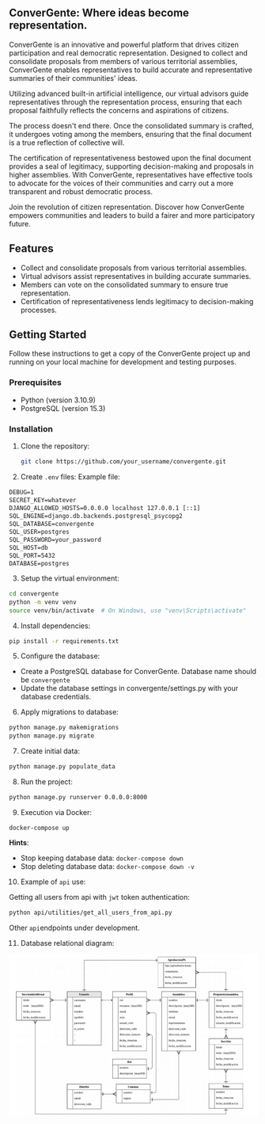 ## ConverGente: Where ideas become representation.

ConverGente is an innovative and powerful platform that drives citizen participation and real democratic representation. Designed to collect and consolidate proposals from members of various territorial assemblies, ConverGente enables representatives to build accurate and representative summaries of their communities' ideas.

Utilizing advanced built-in artificial intelligence, our virtual advisors guide representatives through the representation process, ensuring that each proposal faithfully reflects the concerns and aspirations of citizens.

The process doesn't end there. Once the consolidated summary is crafted, it undergoes voting among the members, ensuring that the final document is a true reflection of collective will.

The certification of representativeness bestowed upon the final document provides a seal of legitimacy, supporting decision-making and proposals in higher assemblies. With ConverGente, representatives have effective tools to advocate for the voices of their communities and carry out a more transparent and robust democratic process.

Join the revolution of citizen representation. Discover how ConverGente empowers communities and leaders to build a fairer and more participatory future.

## Features

- Collect and consolidate proposals from various territorial assemblies.
- Virtual advisors assist representatives in building accurate summaries.
- Members can vote on the consolidated summary to ensure true representation.
- Certification of representativeness lends legitimacy to decision-making processes.

## Getting Started

Follow these instructions to get a copy of the ConverGente project up and running 
on your local machine for development and testing purposes.

### Prerequisites

- Python (version 3.10.9)
- PostgreSQL (version 15.3)

### Installation

1. Clone the repository:

   ```bash
   git clone https://github.com/your_username/convergente.git
   ```

2. Create `.env` files:
Example file: 
```
DEBUG=1
SECRET_KEY=whatever
DJANGO_ALLOWED_HOSTS=0.0.0.0 localhost 127.0.0.1 [::1]
SQL_ENGINE=django.db.backends.postgresql_psycopg2
SQL_DATABASE=convergente
SQL_USER=postgres
SQL_PASSWORD=your_password
SQL_HOST=db
SQL_PORT=5432
DATABASE=postgres
```

3. Setup the virtual environment:  

```bash
cd convergente
python -m venv venv
source venv/bin/activate  # On Windows, use "venv\Scripts\activate"
```

4. Install dependencies:  
```bash
pip install -r requirements.txt

```

5. Configure the database:

- Create a PostgreSQL database for ConverGente. Database name should be `convergente`
- Update the database settings in convergente/settings.py with your database credentials.

6. Apply migrations to database:  

```bash
python manage.py makemigrations
python manage.py migrate
```

7. Create initial data:  
```bash
python manage.py populate_data
```

8. Run the project:  
```bash
python manage.py runserver 0.0.0.0:8000
```

9. Execution via Docker:  

```
docker-compose up
```

**Hints**:  
- Stop keeping database data: `docker-compose down`
- Stop deleting database data: `docker-compose down -v`  

10. Example of `api` use:  

Getting all users from api with `jwt` token authentication:  

```bash
python api/utilities/get_all_users_from_api.py
```
Other `api`endpoints under development.  

11. Database relational diagram:  

![Data Diagram](db/data_model_relational_diagram.png)